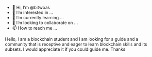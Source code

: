 - 👋 Hi, I’m @bitwoas
- 👀 I’m interested in ...
- 🌱 I’m currently learning ...
- 💞️ I’m looking to collaborate on ...
- 📫 How to reach me ...

Hello, I am a blockchain student and I am looking for a guide and a community that is receptive and eager to learn blockchain skills and its subsets. I would appreciate it if you could guide me. Thanks
<!---
bitwoas/bitwoas is a ✨ special ✨ repository because its `README.md` (this file) appears on your GitHub profile.
You can click the Preview link to take a look at your changes.
--->
